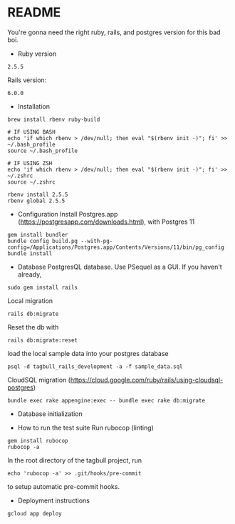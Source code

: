 # README

You're gonna need the right ruby, rails, and postgres version for this bad boi.

* Ruby version
```
2.5.5
```
Rails version:
```
6.0.0
```

* Installation
```
brew install rbenv ruby-build

# IF USING BASH
echo 'if which rbenv > /dev/null; then eval "$(rbenv init -)"; fi' >> ~/.bash_profile
source ~/.bash_profile

# IF USING ZSH
echo 'if which rbenv > /dev/null; then eval "$(rbenv init -)"; fi' >> ~/.zshrc
source ~/.zshrc

rbenv install 2.5.5
rbenv global 2.5.5
```

* Configuration
Install Postgres.app (https://postgresapp.com/downloads.html), with Postgres 11
```
gem install bundler
bundle config build.pg --with-pg-config=/Applications/Postgres.app/Contents/Versions/11/bin/pg_config
bundle install
```

* Database
PostgresQL database. Use PSequel as a GUI.
If you haven't already,
```
sudo gem install rails
```
Local migration
```
rails db:migrate
```
Reset the db with
```
rails db:migrate:reset
```

load the local sample data into your postgres database
```
psql -d tagbull_rails_development -a -f sample_data.sql
```

CloudSQL migration (https://cloud.google.com/ruby/rails/using-cloudsql-postgres)
```
bundle exec rake appengine:exec -- bundle exec rake db:migrate
```
* Database initialization

* How to run the test suite
Run rubocop (linting)
```
gem install rubocop
rubocop -a
```

In the root directory of the tagbull project, run 

```
echo 'rubocop -a' >> .git/hooks/pre-commit
```

to setup automatic pre-commit hooks.

* Deployment instructions
```
gcloud app deploy
```
